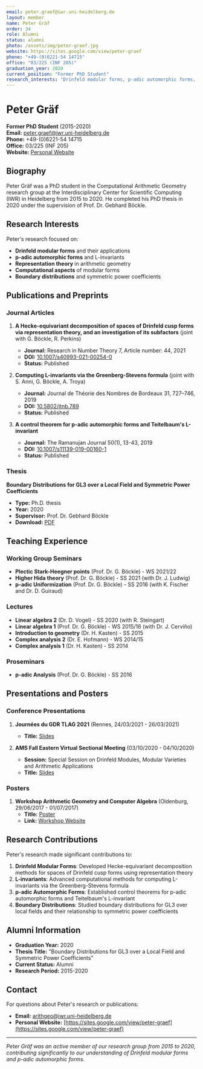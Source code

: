 ```yaml
---
email: peter.graef@iwr.uni-heidelberg.de
layout: member
name: Peter Gräf
order: 34
role: Alumni
status: alumni
photo: /assets/img/peter-graef.jpg
website: https://sites.google.com/view/peter-graef
phone: "+49-(0)6221-54 14715"
office: "03/225 (INF 205)"
graduation_year: 2020
current_position: "Former PhD Student"
research_interests: "Drinfeld modular forms, p-adic automorphic forms, L-invariants, representation theory, arithmetic geometry"
---
```


# Peter Gräf

**Former PhD Student** (2015-2020)  
**Email:** peter.graef@iwr.uni-heidelberg.de  
**Phone:** +49-(0)6221-54 14715  
**Office:** 03/225 (INF 205)  
**Website:** [Personal Website](https://sites.google.com/view/peter-graef)

## Biography

Peter Gräf was a PhD student in the Computational Arithmetic Geometry research group at the Interdisciplinary Center for Scientific Computing (IWR) in Heidelberg from 2015 to 2020. He completed his PhD thesis in 2020 under the supervision of Prof. Dr. Gebhard Böckle.

## Research Interests

Peter's research focused on:
- **Drinfeld modular forms** and their applications
- **p-adic automorphic forms** and L-invariants
- **Representation theory** in arithmetic geometry
- **Computational aspects** of modular forms
- **Boundary distributions** and symmetric power coefficients

## Publications and Preprints

### Journal Articles

1. **A Hecke-equivariant decomposition of spaces of Drinfeld cusp forms via representation theory, and an investigation of its subfactors** (joint with G. Böckle, R. Perkins)
   - **Journal:** Research in Number Theory 7, Article number: 44, 2021
   - **DOI:** [10.1007/s40993-021-00254-0](https://link.springer.com/article/10.1007%2Fs40993-021-00254-0)
   - **Status:** Published

2. **Computing L-invariants via the Greenberg-Stevens formula** (joint with S. Anni, G. Böckle, A. Troya)
   - **Journal:** Journal de Théorie des Nombres de Bordeaux 31, 727–746, 2019
   - **DOI:** [10.5802/jtnb.789](https://jtnb.centre-mersenne.org/article/JTNB_2019__31_3_727_0.pdf)
   - **Status:** Published

3. **A control theorem for p-adic automorphic forms and Teitelbaum's L-invariant**
   - **Journal:** The Ramanujan Journal 50(1), 13-43, 2019
   - **DOI:** [10.1007/s11139-019-00160-1](http://dx.doi.org/10.1007/s11139-019-00160-1)
   - **Status:** Published

### Thesis

**Boundary Distributions for GL3 over a Local Field and Symmetric Power Coefficients**
- **Type:** Ph.D. thesis
- **Year:** 2020
- **Supervisor:** Prof. Dr. Gebhard Böckle
- **Download:** [PDF](/assets/uploads/boundary_peter_graef.pdf)

## Teaching Experience

### Working Group Seminars
- **Plectic Stark-Heegner points** (Prof. Dr. G. Böckle) - WS 2021/22
- **Higher Hida theory** (Prof. Dr. G. Böckle) - SS 2021 (with Dr. J. Ludwig)
- **p-adic Uniformization** (Prof. Dr. G. Böckle) - SS 2016 (with K. Fischer and Dr. D. Guiraud)

### Lectures
- **Linear algebra 2** (Dr. D. Vogel) - SS 2020 (with R. Steingart)
- **Linear algebra 1** (Prof. Dr. G. Böckle) - WS 2015/16 (with Dr. J. Cerviño)
- **Introduction to geometry** (Dr. H. Kasten) - SS 2015
- **Complex analysis 2** (Dr. E. Hofmann) - WS 2014/15
- **Complex analysis 1** (Dr. H. Kasten) - SS 2014

### Proseminars
- **p-adic Analysis** (Prof. Dr. G. Böckle) - SS 2016

## Presentations and Posters

### Conference Presentations
1. **Journées du GDR TLAG 2021** (Rennes, 24/03/2021 - 26/03/2021)
   - **Title:** [Slides](/assets/uploads/slides_rennes.pdf)

2. **AMS Fall Eastern Virtual Sectional Meeting** (03/10/2020 - 04/10/2020)
   - **Session:** Special Session on Drinfeld Modules, Modular Varieties and Arithmetic Applications
   - **Title:** [Slides](/assets/uploads/Slides_AMS.pdf)

### Posters
1. **Workshop Arithmetic Geometry and Computer Algebra** (Oldenburg, 29/06/2017 - 01/07/2017)
   - **Title:** [Poster](/assets/uploads/Poster_Peter_Graef.pdf)
   - **Link:** [Workshop Website](http://www.uni-oldenburg.de/jan-steffen-mueller/workshop)

## Research Contributions

Peter's research made significant contributions to:

1. **Drinfeld Modular Forms**: Developed Hecke-equivariant decomposition methods for spaces of Drinfeld cusp forms using representation theory
2. **L-invariants**: Advanced computational methods for computing L-invariants via the Greenberg-Stevens formula
3. **p-adic Automorphic Forms**: Established control theorems for p-adic automorphic forms and Teitelbaum's L-invariant
4. **Boundary Distributions**: Studied boundary distributions for GL3 over local fields and their relationship to symmetric power coefficients

## Alumni Information

- **Graduation Year:** 2020
- **Thesis Title:** "Boundary Distributions for GL3 over a Local Field and Symmetric Power Coefficients"
- **Current Status:** Alumni
- **Research Period:** 2015-2020

## Contact

For questions about Peter's research or publications:
- **Email:** arithgeo@iwr.uni-heidelberg.de
- **Personal Website:** [https://sites.google.com/view/peter-graef](https://sites.google.com/view/peter-graef)

---

*Peter Gräf was an active member of our research group from 2015 to 2020, contributing significantly to our understanding of Drinfeld modular forms and p-adic automorphic forms.*

